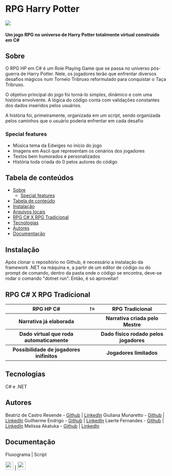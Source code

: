 <h1>RPG Harry Potter</h1>
<img src="https://github.com/Guilherme-Endrigo/RPG-HARRY-POTTER/blob/main/Docs/photo4947683324789369336.jpg?raw=true" aling="center">
<h4>Um jogo RPG no universo de Harry Potter totalmente virtual construído em C#</h4>

<h2 id="sobre">Sobre</h2>

O RPG HP em C# é um Role Playing Game que se passa no universo pós-guerra de Harry Potter. Nele, os jogadores terão que enfrentar diversos desafios mágicos num Torneio Tribruxo reformulado para conquistar o Taça Tribruxo.

O objetivo principal do jogo foi torná-lo simples, dinâmico e com uma história envolvente. A lógica do código conta com validações constantes dos dados inseridos pelos usuários.

A história foi, primeiramente, organizada em um script, sendo organizada pelos caminhos que o usuário poderia enfrentar em cada desafio

<h3 id="features">Special features</h3>

* Música tema da Edwiges no início do jogo
* Imagens em Ascii que representam os cenários dos jogadores
* Textos bem humorados e personalizados
* História toda criada do 0 pelos autores do código

<h2 id="tabela">Tabela de conteúdos</h2>

   * <a href="#sobre">Sobre</a>
     * <a href="#features">Special features</a> 
   * <a href="#tabela">Tabela de conteúdo</a>
   * <a href="#instalacao">Instalação</a>
   * <a href="#tabela">Arquivos locais</a>
   * <a href="#table">RPG C# X RPG Tradicional</a>
   * <a href="#tecnologias">Tecnologias</a>
   * <a href="#autores">Autores</a>
   * <a href="#documentacao">Documentação</a>

<h2 id="instalacao">Instalação</h2>

Após clonar o repositório no Github, é necessário a instalação da framework .NET na máquina e, a partir de um editor de código ou do prompt de comando, dentro da pasta onde o código se encontra, deve-se rodar o comando "dotnet run". Então, é só aproveitar!

<h2 id="table">RPG C#     X     RPG Tradicional</h2>
<table>
  <tr>
    <th>RPG HP C#</th>
    <th>!=</th>
    <th>RPG Tradicional</th>
  </tr>
  <tr>
  <th>Narrativa já elaborada</th>
  <th></th>
  <th>Narrativa criada pelo Mestre</th>
  </tr>
  <tr>
    <th>Dado virtual que roda automaticamente</th>
    <th></th>
    <th>Dado físico rodado pelos jogadores</th>
  </tr>
  <th>Possibilidade de jogadores inifinitos</th>
  <th></th>
  <th>Jogadores limitados</th>
</table> 


<h2 id="tecnologias">Tecnologias</h2>
<p>C# e .NET</p>

<h2 id="autores">Autores</h2>

Beatriz de Castro Resende - <a href="https://github.com/beatrizresende">Github</a> | <a href="www.linkedin.com/in/beatrizresende">LinkedIn</a>
Giuliana Munaretto - <a href="https://github.com/gimunaretto">Github</a> | <a href="https://www.linkedin.com/in/gimunaretto/">LinkedIn</a>
Guilherme Endrigo - <a href="https://github.com/Guilherme-Endrigo">Github</a> | <a href="https://www.linkedin.com/in/guilhermeendrigo/">LinkedIn</a>
Laerte Fernandes - <a href="https://github.com/LaerteFr02">Github</a> | <a href="https://www.linkedin.com/in/laertefr/">LinkedIn</a>
Melissa Akatuka - <a href="https://github.com/MelissaAkatuka">Github</a> | <a href="https://www.linkedin.com/in/melissa-akatuka-de-oliveira/">LinkedIn</a>

<h2 id="documentacao">Documentação</h2>

Fluxograma | Script

<a href="https://miro.com/welcomeonboard/TVVjZDdJT2FDMEFoWFVLazBhRHhLVjJTZ0JSU2E4aFk1cDFFWmRvWk9mSE5yV0c3N2hvTTgyS0Y2bUdnQVBFR3wzMDc0NDU3MzYyMDU3NjYzOTc0" target="_blank"><img src="https://github.com/Guilherme-Endrigo/RPG-HARRY-POTTER/blob/main/Docs/miro.png?raw=true" height="25px" width="25px"></a> | <a href="https://github.com/Guilherme-Endrigo/RPG-HARRY-POTTER/blob/main/Docs/RPG_HP.pdf" target="_blank"><img src="https://github.com/Guilherme-Endrigo/RPG-HARRY-POTTER/blob/main/Docs/google%20docs.png?raw=true" height="25px" width="25px"></a>




